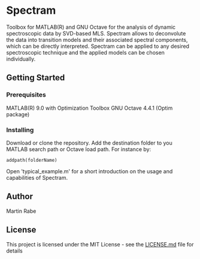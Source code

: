 # Spectram

Toolbox for MATLAB(R) and GNU Octave for the analysis of dynamic spectroscopic data by SVD-based MLS. Spectram allows to deconvolute the data into transition models and their associated spectral components, which can be directly interpreted. Spectram can be applied to any desired spectroscopic technique and the applied models can be chosen individually.

## Getting Started

### Prerequisites

MATLAB(R) 9.0 with Optimization Toolbox
GNU Octave 4.4.1 (Optim package)

### Installing

Download or clone the repository. Add the destination folder to you MATLAB search path or Octave load path. For instance by:

```
addpath(folderName)
```

Open 'typical_example.m' for a short introduction on the usage and capabilities of Spectram.

## Author

Martin Rabe

## License

This project is licensed under the MIT License - see the [LICENSE.md](LICENSE.md) file for details
